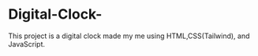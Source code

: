 # Digital-Clock-
This project is a digital clock made my me using HTML,CSS(Tailwind), and JavaScript.
